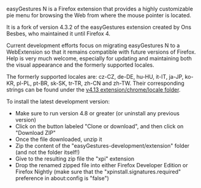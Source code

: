 easyGestures N is a Firefox extension that provides a highly customizable pie menu for browsing the Web from where the mouse pointer is located.

It is a fork of version 4.3.2 of the easyGestures extension created by Ons Besbes, who maintained it until Firefox 4.

Current development efforts focus on migrating easyGestures N to a WebExtension so that it remains compatible with future versions of Firefox. Help is very much welcome, especially for updating and maintaining both the visual appearance and the formerly supported locales.

The formerly supported locales are: cz-CZ, de-DE, hu-HU, it-IT, ja-JP, ko-KR, pl-PL, pt-BR, sk-SK, tr-TR, zh-CN and zh-TW. Their corresponding strings can be found under the [v4.13 extension/chrome/locale folder](https://github.com/ngdeleito/easyGestures/tree/v4.13/extension/chrome/locale).

To install the latest development version:

  - Make sure to run version 4.8 or greater (or uninstall any previous version)
  - Click on the button labeled "Clone or download", and then click on "Download ZIP"
  - Once the file downloaded, unzip it
  - Zip the content of the "easyGestures-development/extension" folder (and not the folder itself!)
  - Give to the resulting zip file the "xpi" extension
  - Drop the renamed zipped file into either Firefox Developer Edition or Firefox Nightly (make sure that the "xpinstall.signatures.required" preference in about:config is "false")
